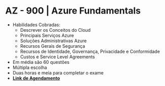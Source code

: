 # AZ - 900 | Azure Fundamentals

- Habilidades Cobradas:
    - Descrever os Conceitos do Cloud
    - Principais Serviços Azure
    - Soluções Administrativas Azure
    - Recursos Gerais de Segurança
    - Recursos de Identidade, Governança, Privacidade e Conformidade
    - Custos e Service Level Agreements
- Em média são 60 questões
- Múltipla escolha
- Duas horas e meia para completar o exame
- [**Link de Agendamento**](https://docs.microsoft.com/pt-br/learn/certifications/exams/az-900)
